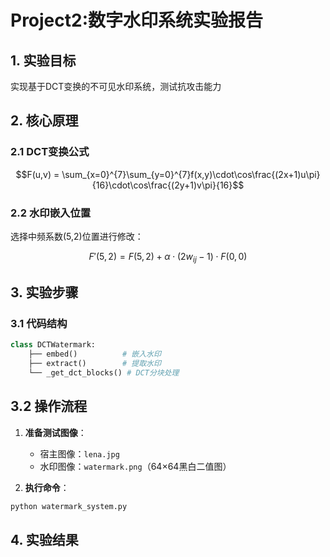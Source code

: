 # Project2:数字水印系统实验报告

## 1. 实验目标
实现基于DCT变换的不可见水印系统，测试抗攻击能力

## 2. 核心原理
### 2.1 DCT变换公式
```math
F(u,v) = \sum_{x=0}^{7}\sum_{y=0}^{7}f(x,y)\cdot\cos\frac{(2x+1)u\pi}{16}\cdot\cos\frac{(2y+1)v\pi}{16}
```
### 2.2 水印嵌入位置
选择中频系数(5,2)位置进行修改：
```math
F'(5,2) = F(5,2) + \alpha \cdot (2w_{ij}-1) \cdot F(0,0)
```

## 3. 实验步骤

### 3.1 代码结构
```python
class DCTWatermark:
    ├── embed()          # 嵌入水印
    ├── extract()        # 提取水印 
    └── _get_dct_blocks() # DCT分块处理
```
## 3.2 操作流程

1. **准备测试图像**：
   - 宿主图像：`lena.jpg`  
   - 水印图像：`watermark.png`（64×64黑白二值图）

2. **执行命令**：
```bash
python watermark_system.py
```

## 4. 实验结果
